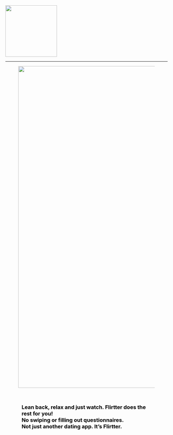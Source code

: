 <img src="https://flirtter.bbsapps.eu/wp-content/uploads/2022/08/logo.png" width="160">
<hr class="solid">
<div class="wp-block-media-text is-stacked-on-mobile is-vertically-aligned-center" style="grid-template-columns:40% auto">
                                    <figure class="wp-block-media-text__media"><img loading="lazy" width="1000" height="1000" src="./wp-content/uploads/2022/08/1.png" alt="" class="wp-image-79 size-full"></figure>
                                    <div class="wp-block-media-text__content">
                                        <h3 class="has-text-align-center has-text-color" style="color:#000000;margin-top:10%;margin-right:10%;margin-bottom:10%;margin-left:10%">Lean back, relax and just watch. Flirtter does the rest for you!<br>No swiping or filling out questionnaires.<br>Not just another dating app. It’s Flirtter.</h3>
                                    </div>
                                </div>
